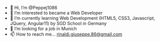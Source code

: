 - 👋 Hi, I’m @Peppej1086
- 👀 I’m interested to became a Web Developer
- 🌱 I’m currently learning Web Development (HTML5, CSS3, Javascript, JQuery, Angular11) by SGD School in Germany
- 💞️ I’m looking for a job in Munich
- 📫 How to reach me... rinaldi.giuseppe.86@gmail.com

<!---
Peppej1086/Peppej1086 is a ✨ special ✨ repository because its `README.md` (this file) appears on your GitHub profile.
You can click the Preview link to take a look at your changes.
--->

